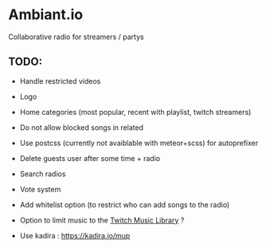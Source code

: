# Ambiant.io
Collaborative radio for streamers / partys

## TODO:

* Handle restricted videos
* Logo
* Home categories (most popular, recent with playlist, twitch streamers)
* Do not allow blocked songs in related
* Use postcss (currently not avaiblable with meteor+scss) for autoprefixer
* Delete guests user after some time + radio
* Search radios

* Vote system
* Add whitelist option (to restrict who can add songs to the radio)
* Option to limit music to the [Twitch Music Library](http://music.twitch.tv/) ?
* Use kadira : https://kadira.io/mup
